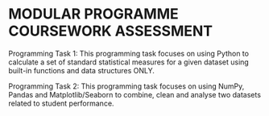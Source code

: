# MODULAR PROGRAMME COURSEWORK ASSESSMENT

Programming Task 1:
This programming task focuses on using Python to calculate a set of standard statistical measures for a given dataset using built-in functions and data structures ONLY.

Programming Task 2:
This programming task focuses on using NumPy, Pandas and Matplotlib/Seaborn to combine, clean and analyse two datasets related to student performance. 




